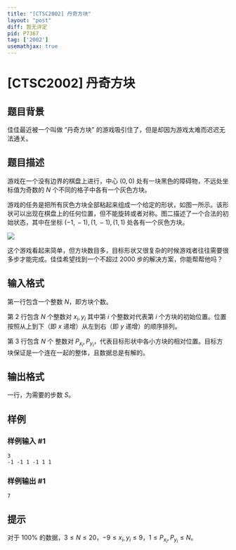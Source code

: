 ```yaml
---
title: "[CTSC2002] 丹奇方块"
layout: "post"
diff: 暂无评定
pid: P7367
tag: ['2002']
usemathjax: true
---
```


# [CTSC2002] 丹奇方块
## 题目背景

佳佳最近被一个叫做 “丹奇方块” 的游戏吸引住了，但是却因为游戏太难而迟迟无法通关。


## 题目描述

游戏在一个没有边界的棋盘上进行，中心 $(0,\,0)$ 处有一块黑色的障碍物，不远处坐标值为奇数的 $N$ 个不同的格子中各有一个灰色方块。

游戏的任务是把所有灰色方块全部粘起来组成一个给定的形状，如图一所示。该形状可以出现在棋盘上的任何位置，但不能旋转或者对称。图二描述了一个合法的初始状态，其中在坐标 $(-1,\,-1),\,(1,\,-1),\,(1,\,1)$ 处各有一个灰色方块。

![](https://cdn.luogu.com.cn/upload/image_hosting/sogsabll.png)

这个游戏看起来简单，但方块数目多，目标形状又很复杂的时候游戏者往往需要很多步才能完成。佳佳希望找到一个不超过 $2000$ 步的解决方案，你能帮帮他吗？
## 输入格式

第一行包含一个整数 $N$，即方块个数。

第 $2$ 行包含 $N$ 个整数对 $x_i,\,y_i$ 其中第 $i$ 个整数对代表第 $i$ 个方块的初始位置。位置按照从上到下（即 $x$ 递增）从左到右（即 $y$ 递增）的顺序排列。

第 $3$ 行包含 $N$ 个 整数对 $P_{x_i},\, P_{y_i}$，代表目标形状中各小方块的相对位置。目标方块保证是一个连在一起的整体，且数据总是有解的。
## 输出格式

一行，为需要的步数 $S$。
## 样例

### 样例输入 #1
```
3
-1 -1 1 -1 1 1
```
### 样例输出 #1
```
7
```
## 提示

对于 $100\%$ 的数据，$3 \leq N \leq 20$，$-9 \leq x_i,\,y_i \leq 9$，$1 \leq P_{x_i}, \, P_{y_i} \leq N$。
